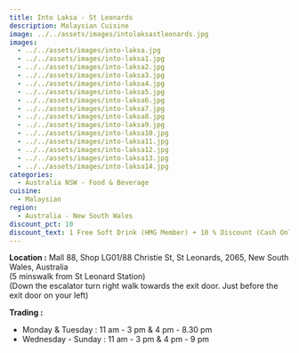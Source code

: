 ```yaml
---
title: Into Laksa - St Leonards
description: Malaysian Cuisine
image: ../../assets/images/intolaksastleonards.jpg
images:
  - ../../assets/images/into-laksa.jpg
  - ../../assets/images/into-laksa1.jpg
  - ../../assets/images/into-laksa2.jpg
  - ../../assets/images/into-laksa3.jpg
  - ../../assets/images/into-laksa4.jpg
  - ../../assets/images/into-laksa5.jpg
  - ../../assets/images/into-laksa6.jpg
  - ../../assets/images/into-laksa7.jpg
  - ../../assets/images/into-laksa8.jpg
  - ../../assets/images/into-laksa9.jpg
  - ../../assets/images/into-laksa10.jpg
  - ../../assets/images/into-laksa11.jpg
  - ../../assets/images/into-laksa12.jpg
  - ../../assets/images/into-laksa13.jpg
  - ../../assets/images/into-laksa14.jpg
categories:
  - Australia NSW - Food & Beverage
cuisine:
  - Malaysian
region:
  - Australia - New South Wales
discount_pct: 10
discount_text: 1 Free Soft Drink (HMG Member) + 10 % Discount (Cash Only)
---
```

**Location :** Mall 88, Shop LG01/88 Christie St, St Leonards, 2065, New South Wales, Australia\
(5 minswalk from St Leonard Station)\
(Down the escalator turn right walk towards the exit door. Just before the exit door on your left)

**Trading :**

* Monday & Tuesday : 11 am - 3 pm & 4 pm - 8.30 pm
* Wednesday - Sunday : 11 am - 3 pm & 4 pm - 9 pm
